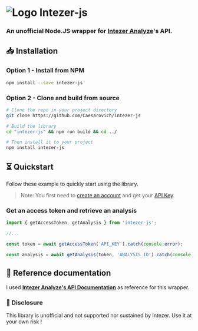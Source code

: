 # ![Logo](https://camo.githubusercontent.com/53a66a70e587c71f7b629dbec796402d4e95566546461dcb581c15a501980bf9/68747470733a2f2f692e696d6775722e636f6d2f4f6879546a4b4b2e706e67) Intezer-js

### An **unofficial** Node.JS wrapper for [Intezer Analyze](https://analyze.intezer.com/)'s API.

## 📥 Installation

### Option 1 - **Install from NPM**

```sh
npm install --save intezer-js
```

### Option 2 - **Clone and build from source**

```sh
# Clone the repo in your project directory
git clone https://github.com/Caesarovich/intezer-js

# Build the library
cd "intezer-js" && npm run build && cd ../

# Then install it to your project
npm install intezer-js
```

## ⏳ Quickstart

Follow these example to quickly start using the library.

> Note: You first need to [create an account](https://analyze.intezer.com/create-account) and get your [API Key](https://analyze.intezer.com/account-details).

### Get an access token and retrieve an analysis

```js
import { getAccessToken, getAnalysis } from 'intezer-js';

//...

const token = await getAccessToken('API_KEY').catch(console.error);

const analysis = await getAnalysis(token, 'ANALYSIS_ID').catch(console.error);
```

## 📔 Reference documentation

I used **[Intezer Analyze's API Documentation](https://analyze.intezer.com/api/docs/documentation)** as reference for this wrapper.

### 📄 Disclosure

This library is unofficial and not supported nor sustained by Intezer. Use it at your own risk !
